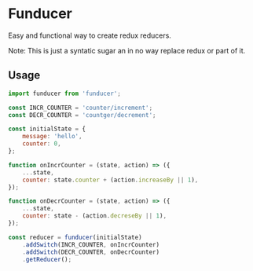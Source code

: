 # Funducer

Easy and functional way to create redux reducers.

Note: This is just a syntatic sugar an in no way replace redux or part of it.

## Usage

```js
import funducer from 'funducer';

const INCR_COUNTER = 'counter/increment';
const DECR_COUNTER = 'countger/decrement';

const initialState = {
	message: 'hello',
	counter: 0,
};

function onIncrCounter = (state, action) => ({
	...state,
	counter: state.counter + (action.increaseBy || 1),
});

function onDecrCounter = (state, action) => ({
	...state,
	counter: state - (action.decreseBy || 1),
});

const reducer = funducer(initialState)
	.addSwitch(INCR_COUNTER, onIncrCounter)
	.addSwitch(DECR_COUNTER, onDecrCounter)
	.getReducer();

```